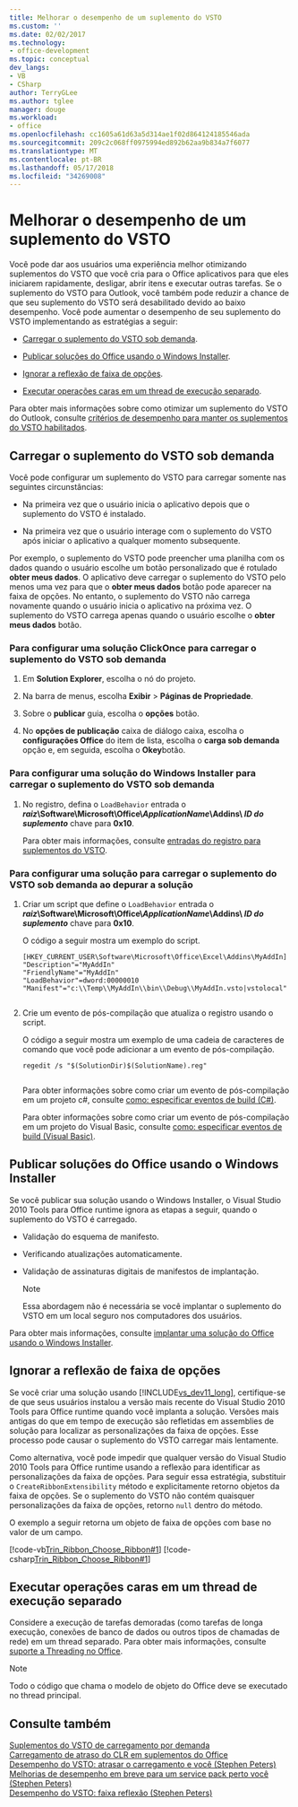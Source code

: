 ```yaml
---
title: Melhorar o desempenho de um suplemento do VSTO
ms.custom: ''
ms.date: 02/02/2017
ms.technology:
- office-development
ms.topic: conceptual
dev_langs:
- VB
- CSharp
author: TerryGLee
ms.author: tglee
manager: douge
ms.workload:
- office
ms.openlocfilehash: cc1605a61d63a5d314ae1f02d864124185546ada
ms.sourcegitcommit: 209c2c068ff0975994ed892b62aa9b834a7f6077
ms.translationtype: MT
ms.contentlocale: pt-BR
ms.lasthandoff: 05/17/2018
ms.locfileid: "34269008"
---
```

# <a name="improve-the-performance-of-a-vsto-add-in"></a>Melhorar o desempenho de um suplemento do VSTO
  Você pode dar aos usuários uma experiência melhor otimizando suplementos do VSTO que você cria para o Office aplicativos para que eles iniciarem rapidamente, desligar, abrir itens e executar outras tarefas. Se o suplemento do VSTO para Outlook, você também pode reduzir a chance de que seu suplemento do VSTO será desabilitado devido ao baixo desempenho. Você pode aumentar o desempenho de seu suplemento do VSTO implementando as estratégias a seguir:  
  
-   [Carregar o suplemento do VSTO sob demanda](#Load).  
  
-   [Publicar soluções do Office usando o Windows Installer](#Publish).  
  
-   [Ignorar a reflexão de faixa de opções](#Bypass).  
  
-   [Executar operações caras em um thread de execução separado](#Perform).  
  
 Para obter mais informações sobre como otimizar um suplemento do VSTO do Outlook, consulte [critérios de desempenho para manter os suplementos do VSTO habilitados](http://go.microsoft.com/fwlink/?LinkID=266503).  
  
##  <a name="Load"></a> Carregar o suplemento do VSTO sob demanda  
 Você pode configurar um suplemento do VSTO para carregar somente nas seguintes circunstâncias:  
  
-   Na primeira vez que o usuário inicia o aplicativo depois que o suplemento do VSTO é instalado.  
  
-   Na primeira vez que o usuário interage com o suplemento do VSTO após iniciar o aplicativo a qualquer momento subsequente.  
  
 Por exemplo, o suplemento do VSTO pode preencher uma planilha com os dados quando o usuário escolhe um botão personalizado que é rotulado **obter meus dados**. O aplicativo deve carregar o suplemento do VSTO pelo menos uma vez para que o **obter meus dados** botão pode aparecer na faixa de opções. No entanto, o suplemento do VSTO não carrega novamente quando o usuário inicia o aplicativo na próxima vez. O suplemento do VSTO carrega apenas quando o usuário escolhe o **obter meus dados** botão.  
  
### <a name="to-configure-a-clickonce-solution-to-load-vsto-add-ins-on-demand"></a>Para configurar uma solução ClickOnce para carregar o suplemento do VSTO sob demanda  
  
1.  Em **Solution Explorer**, escolha o nó do projeto.  
  
2.  Na barra de menus, escolha **Exibir** > **Páginas de Propriedade**.  
  
3.  Sobre o **publicar** guia, escolha o **opções** botão.  
  
4.  No **opções de publicação** caixa de diálogo caixa, escolha o **configurações Office** do item de lista, escolha o **carga sob demanda** opção e, em seguida, escolha o **Okey**botão.  
  
### <a name="to-configure-a-windows-installer-solution-to-load-vsto-add-ins-on-demand"></a>Para configurar uma solução do Windows Installer para carregar o suplemento do VSTO sob demanda  
  
1.  No registro, defina o `LoadBehavior` entrada o **_raiz_\Software\Microsoft\Office\\_ApplicationName_\Addins\\  _ID do suplemento_** chave para **0x10**.  
  
     Para obter mais informações, consulte [entradas do registro para suplementos do VSTO](../vsto/registry-entries-for-vsto-add-ins.md).  
  
### <a name="to-configure-a-solution-to-load-vsto-add-ins-on-demand-while-you-debug-the-solution"></a>Para configurar uma solução para carregar o suplemento do VSTO sob demanda ao depurar a solução  
  
1.  Criar um script que define o `LoadBehavior` entrada o **_raiz_\Software\Microsoft\Office\\_ApplicationName_\Addins\\  _ID do suplemento_** chave para **0x10**.  
  
     O código a seguir mostra um exemplo do script.  
  
    ```cmd/sh
    [HKEY_CURRENT_USER\Software\Microsoft\Office\Excel\Addins\MyAddIn]  
    "Description"="MyAddIn"  
    "FriendlyName"="MyAddIn"  
    "LoadBehavior"=dword:00000010  
    "Manifest"="c:\\Temp\\MyAddIn\\bin\\Debug\\MyAddIn.vsto|vstolocal"  
  
    ```  
  
2.  Crie um evento de pós-compilação que atualiza o registro usando o script.  
  
     O código a seguir mostra um exemplo de uma cadeia de caracteres de comando que você pode adicionar a um evento de pós-compilação.  
  
    ```cmd/sh
    regedit /s "$(SolutionDir)$(SolutionName).reg"  
  
    ```  
  
     Para obter informações sobre como criar um evento de pós-compilação em um projeto c#, consulte [como: especificar eventos de build &#40;C&#35;&#41;](/visualstudio/ide/how-to-specify-build-events-csharp).  
  
     Para obter informações sobre como criar um evento de pós-compilação em um projeto do Visual Basic, consulte [como: especificar eventos de build &#40;Visual Basic&#41;](/visualstudio/ide/how-to-specify-build-events-visual-basic).  
  
##  <a name="Publish"></a> Publicar soluções do Office usando o Windows Installer  
 Se você publicar sua solução usando o Windows Installer, o Visual Studio 2010 Tools para Office runtime ignora as etapas a seguir, quando o suplemento do VSTO é carregado.  
  
-   Validação do esquema de manifesto.  
  
-   Verificando atualizações automaticamente.  
  
-   Validação de assinaturas digitais de manifestos de implantação.  
  
    > [!NOTE]  
    >  Essa abordagem não é necessária se você implantar o suplemento do VSTO em um local seguro nos computadores dos usuários.  
  
 Para obter mais informações, consulte [implantar uma solução do Office usando o Windows Installer](../vsto/deploying-an-office-solution-by-using-windows-installer.md).  
  
##  <a name="Bypass"></a> Ignorar a reflexão de faixa de opções  
 Se você criar uma solução usando [!INCLUDE[vs_dev11_long](../sharepoint/includes/vs-dev11-long-md.md)], certifique-se de que seus usuários instalou a versão mais recente do Visual Studio 2010 Tools para Office runtime quando você implanta a solução. Versões mais antigas do que em tempo de execução são refletidas em assemblies de solução para localizar as personalizações da faixa de opções. Esse processo pode causar o suplemento do VSTO carregar mais lentamente.  
  
 Como alternativa, você pode impedir que qualquer versão do Visual Studio 2010 Tools para Office runtime usando a reflexão para identificar as personalizações da faixa de opções. Para seguir essa estratégia, substituir o `CreateRibbonExtensibility` método e explicitamente retorno objetos da faixa de opções. Se o suplemento do VSTO não contém quaisquer personalizações da faixa de opções, retorno `null` dentro do método.  
  
 O exemplo a seguir retorna um objeto de faixa de opções com base no valor de um campo.  
  
 [!code-vb[Trin_Ribbon_Choose_Ribbon#1](../vsto/codesnippet/VisualBasic/trin_ribbon_choose_ribbon_4/ThisWorkbook.vb#1)]
 [!code-csharp[Trin_Ribbon_Choose_Ribbon#1](../vsto/codesnippet/CSharp/trin_ribbon_choose_ribbon_4/ThisWorkbook.cs#1)]  
  
##  <a name="Perform"></a> Executar operações caras em um thread de execução separado  
 Considere a execução de tarefas demoradas (como tarefas de longa execução, conexões de banco de dados ou outros tipos de chamadas de rede) em um thread separado. Para obter mais informações, consulte [suporte a Threading no Office](../vsto/threading-support-in-office.md).  
  
> [!NOTE]  
>  Todo o código que chama o modelo de objeto do Office deve se executado no thread principal.  
  
## <a name="see-also"></a>Consulte também  
 [Suplementos do VSTO de carregamento por demanda](http://blogs.msdn.com/b/andreww/archive/2008/07/14/demand-loading-vsto-add-ins.aspx)   
 [Carregamento de atraso do CLR em suplementos do Office](http://blogs.msdn.com/b/andreww/archive/2008/04/19/delay-loading-the-clr-in-office-add-ins.aspx)   
 [Desempenho do VSTO: atrasar o carregamento e você (Stephen Peters)](http://blogs.msdn.com/b/vsto/archive/2010/01/07/vsto-performance-delay-loading-and-you.aspx)   
 [Melhorias de desempenho em breve para um service pack perto você (Stephen Peters)](http://blogs.msdn.com/b/vsto/archive/2010/11/30/performance-improvements-coming-soon-to-a-service-pack-near-you-stephen-peters.aspx)   
 [Desempenho do VSTO: faixa reflexão (Stephen Peters)](http://blogs.msdn.com/b/vsto/archive/2010/06/03/vsto-performance-ribbon-reflection.aspx)  
  
  